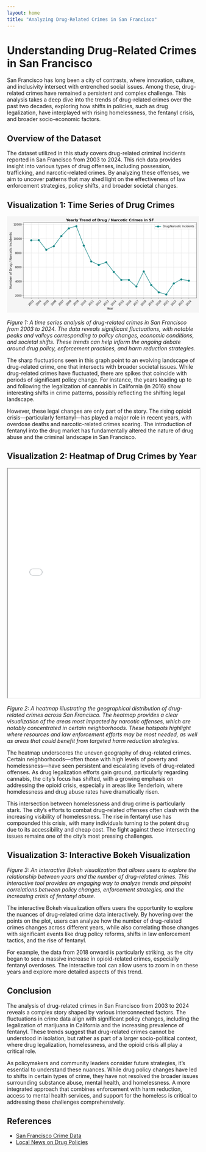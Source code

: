 ```yaml
---
layout: home
title: "Analyzing Drug-Related Crimes in San Francisco"
---
```


# Understanding Drug-Related Crimes in San Francisco

San Francisco has long been a city of contrasts, where innovation, culture, and inclusivity intersect with entrenched social issues. Among these, drug-related crimes have remained a persistent and complex challenge. This analysis takes a deep dive into the trends of drug-related crimes over the past two decades, exploring how shifts in policies, such as drug legalization, have interplayed with rising homelessness, the fentanyl crisis, and broader socio-economic factors.

## Overview of the Dataset

The dataset utilized in this study covers drug-related criminal incidents reported in San Francisco from 2003 to 2024. This rich data provides insight into various types of drug offenses, including possession, trafficking, and narcotic-related crimes. By analyzing these offenses, we aim to uncover patterns that may shed light on the effectiveness of law enforcement strategies, policy shifts, and broader societal changes.

## Visualization 1: Time Series of Drug Crimes

![Drug Crimes Over Time](images/drug_narcotic_crimes_per_year.png)

*Figure 1: A time series analysis of drug-related crimes in San Francisco from 2003 to 2024. The data reveals significant fluctuations, with notable peaks and valleys corresponding to policy changes, economic conditions, and societal shifts. These trends can help inform the ongoing debate around drug policy, enforcement practices, and harm reduction strategies.*

The sharp fluctuations seen in this graph point to an evolving landscape of drug-related crime, one that intersects with broader societal issues. While drug-related crimes have fluctuated, there are spikes that coincide with periods of significant policy change. For instance, the years leading up to and following the legalization of cannabis in California (in 2016) show interesting shifts in crime patterns, possibly reflecting the shifting legal landscape.

However, these legal changes are only part of the story. The rising opioid crisis—particularly fentanyl—has played a major role in recent years, with overdose deaths and narcotic-related crimes soaring. The introduction of fentanyl into the drug market has fundamentally altered the nature of drug abuse and the criminal landscape in San Francisco.

## Visualization 2: Heatmap of Drug Crimes by Year

<div>
    <iframe src="images/drug_narcotic_heatmap_by_year.html" width="100%" height="600px"></iframe>
</div>

*Figure 2: A heatmap illustrating the geographical distribution of drug-related crimes across San Francisco. The heatmap provides a clear visualization of the areas most impacted by narcotic offenses, which are notably concentrated in certain neighborhoods. These hotspots highlight where resources and law enforcement efforts may be most needed, as well as areas that could benefit from targeted harm reduction strategies.*

The heatmap underscores the uneven geography of drug-related crimes. Certain neighborhoods—often those with high levels of poverty and homelessness—have seen persistent and escalating levels of drug-related offenses. As drug legalization efforts gain ground, particularly regarding cannabis, the city’s focus has shifted, with a growing emphasis on addressing the opioid crisis, especially in areas like Tenderloin, where homelessness and drug abuse rates have dramatically risen.

This intersection between homelessness and drug crime is particularly stark. The city’s efforts to combat drug-related offenses often clash with the increasing visibility of homelessness. The rise in fentanyl use has compounded this crisis, with many individuals turning to the potent drug due to its accessibility and cheap cost. The fight against these intersecting issues remains one of the city’s most pressing challenges.

## Visualization 3: Interactive Bokeh Visualization

*Figure 3: An interactive Bokeh visualization that allows users to explore the relationship between years and the number of drug-related crimes. This interactive tool provides an engaging way to analyze trends and pinpoint correlations between policy changes, enforcement strategies, and the increasing crisis of fentanyl abuse.*

The interactive Bokeh visualization offers users the opportunity to explore the nuances of drug-related crime data interactively. By hovering over the points on the plot, users can analyze how the number of drug-related crimes changes across different years, while also correlating those changes with significant events like drug policy reforms, shifts in law enforcement tactics, and the rise of fentanyl.

For example, the data from 2018 onward is particularly striking, as the city began to see a massive increase in opioid-related crimes, especially fentanyl overdoses. The interactive tool can allow users to zoom in on these years and explore more detailed aspects of this trend.

## Conclusion

The analysis of drug-related crimes in San Francisco from 2003 to 2024 reveals a complex story shaped by various interconnected factors. The fluctuations in crime data align with significant policy changes, including the legalization of marijuana in California and the increasing prevalence of fentanyl. These trends suggest that drug-related crimes cannot be understood in isolation, but rather as part of a larger socio-political context, where drug legalization, homelessness, and the opioid crisis all play a critical role.

As policymakers and community leaders consider future strategies, it’s essential to understand these nuances. While drug policy changes have led to shifts in certain types of crime, they have not resolved the broader issues surrounding substance abuse, mental health, and homelessness. A more integrated approach that combines enforcement with harm reduction, access to mental health services, and support for the homeless is critical to addressing these challenges comprehensively.

## References

- [San Francisco Crime Data](https://data.sfgov.org/Public-Safety/Police-Department-Incident-Reports-2018-to-Present/2e3c-8j8g)
- [Local News on Drug Policies](https://www.sfchronicle.com/news/article/San-Francisco-drug-policy-changes-2023-12345678)
